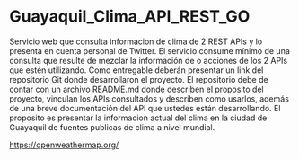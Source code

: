 # Guayaquil_Clima_API_REST_GO
Servicio web que consulta informacion de clima de 2 REST APIs y lo presenta en cuenta personal de Twitter. El servicio consume mínimo de una consulta que resulte de mezclar la información de o acciones de los 2 APIs que estén utilizando.  Como entregable deberán presentar un link del repositorio Git donde desarrollaron el proyecto. El repositorio debe de contar con un archivo README.md donde describen el proposito del proyecto, vinculan los APIs consultados y describen como usarlos, además de una breve documentación del API que ustedes están desarrollando. El proposito es presentar la informacion actual del clima en la ciudad de Guayaquil de fuentes publicas de clima a nivel mundial.

https://openweathermap.org/

